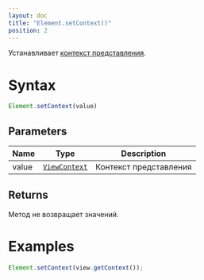 ```yaml
---
layout: doc
title: "Element.setContext()"
position: 2
---
```


Устанавливает [контекст представления](/docs/Api/Core/Context/).

# Syntax

```js
Element.setContext(value)
```

## Parameters

|Name|Type|Description|
|----|----|-----------|
|value|[`ViewContext`](/docs/Api/Core/Context/)|Контекст представления|

## Returns

Метод не возвращает значений.

# Examples

```js
Element.setContext(view.getContext());
```